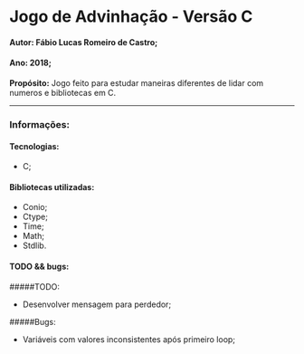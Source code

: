 # Jogo de Advinhação - Versão C
#### Autor: Fábio Lucas Romeiro de Castro;
#### Ano: 2018;
**Propósito:** Jogo feito para estudar maneiras diferentes de lidar com numeros e bibliotecas em C.

---
### Informações:
#### Tecnologias:
- C;

#### Bibliotecas utilizadas:
- Conio;
- Ctype;
- Time;
- Math;
- Stdlib.

#### TODO && bugs:
#####TODO:
- Desenvolver mensagem para perdedor;

#####Bugs:
- Variáveis com valores inconsistentes após primeiro loop;
